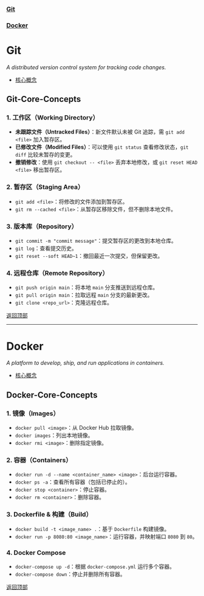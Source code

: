 

### [Git](#Git)
### [Docker](#Docker)

# **Git**  
*A distributed version control system for tracking code changes.*  
- [核心概念](#git-core-concepts)  

## **Git-Core-Concepts**  

### **1. 工作区（Working Directory）**  
- **未跟踪文件（Untracked Files）**：新文件默认未被 Git 追踪，需 `git add <file>` 加入暂存区。  
- **已修改文件（Modified Files）**：可以使用 `git status` 查看修改状态，`git diff` 比较未暂存的变更。  
- **撤销修改**：使用 `git checkout -- <file>` 丢弃本地修改，或 `git reset HEAD <file>` 移出暂存区。  

### **2. 暂存区（Staging Area）**  
- `git add <file>`：将修改的文件添加到暂存区。  
- `git rm --cached <file>`：从暂存区移除文件，但不删除本地文件。  

### **3. 版本库（Repository）**  
- `git commit -m "commit message"`：提交暂存区的更改到本地仓库。  
- `git log`：查看提交历史。  
- `git reset --soft HEAD~1`：撤回最近一次提交，但保留更改。  

### **4. 远程仓库（Remote Repository）**  
- `git push origin main`：将本地 `main` 分支推送到远程仓库。  
- `git pull origin main`：拉取远程 `main` 分支的最新更改。  
- `git clone <repo_url>`：克隆远程仓库。  

[返回顶部](#git)  

---

# **Docker**  
*A platform to develop, ship, and run applications in containers.*  
- [核心概念](#docker-core-concepts)  

## **Docker-Core-Concepts**  

### **1. 镜像（Images）**  
- `docker pull <image>`：从 Docker Hub 拉取镜像。  
- `docker images`：列出本地镜像。  
- `docker rmi <image>`：删除指定镜像。  

### **2. 容器（Containers）**  
- `docker run -d --name <container_name> <image>`：后台运行容器。  
- `docker ps -a`：查看所有容器（包括已停止的）。  
- `docker stop <container>`：停止容器。  
- `docker rm <container>`：删除容器。  

### **3. Dockerfile & 构建（Build）**  
- `docker build -t <image_name> .`：基于 `Dockerfile` 构建镜像。  
- `docker run -p 8080:80 <image_name>`：运行容器，并映射端口 `8080` 到 `80`。  

### **4. Docker Compose**  
- `docker-compose up -d`：根据 `docker-compose.yml` 运行多个容器。  
- `docker-compose down`：停止并删除所有容器。  

[返回顶部](#docker)  




